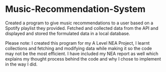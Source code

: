 # Music-Recommendation-System
 Created a program to give music recommendations to a user based on a Spotify playlist they provided. Fetched and collected data from the API and displayed and stored the formulated data in a local database.

Please note: I created this program for my A Level NEA Project, I learnt collections and fetching and modifying data while making it so the code may not be the most efficient. I have included my NEA report as well which explains my thought process behind the code and why I chose to implement in the way I did.
